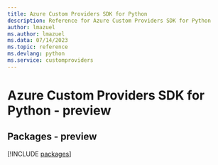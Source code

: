 ```yaml
---
title: Azure Custom Providers SDK for Python
description: Reference for Azure Custom Providers SDK for Python
author: lmazuel
ms.author: lmazuel
ms.data: 07/14/2023
ms.topic: reference
ms.devlang: python
ms.service: customproviders
---
```

# Azure Custom Providers SDK for Python - preview
## Packages - preview
[!INCLUDE [packages](custom-providers-index.md)]